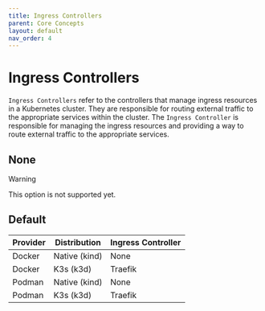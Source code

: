 ```yaml
---
title: Ingress Controllers
parent: Core Concepts
layout: default
nav_order: 4
---
```


# Ingress Controllers

`Ingress Controllers` refer to the controllers that manage ingress resources in a Kubernetes cluster. They are responsible for routing external traffic to the appropriate services within the cluster. The `Ingress Controller` is responsible for managing the ingress resources and providing a way to route external traffic to the appropriate services.

## None

> [!WARNING]
> This option is not supported yet.

## Default

| Provider | Distribution  | Ingress Controller |
| -------- | ------------- | ------------------ |
| Docker   | Native (kind) | None               |
| Docker   | K3s (k3d)     | Traefik            |
| Podman   | Native (kind) | None               |
| Podman   | K3s (k3d)     | Traefik            |
